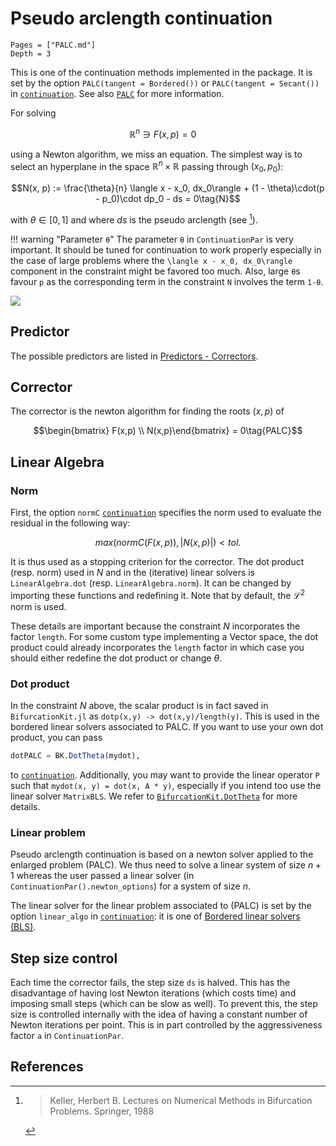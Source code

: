 # Pseudo arclength  continuation

```@contents
Pages = ["PALC.md"]
Depth = 3
```

This is one of the continuation methods implemented in the package. It is set by the option `PALC(tangent = Bordered())` or `PALC(tangent = Secant())` in [`continuation`](@ref). See also [`PALC`](@ref) for more information.

For solving

$$\mathbb R^n\ni F(x,p) = 0 \quad\tag{E}$$

using a Newton algorithm, we miss an equation. The simplest way is to select an hyperplane in the space $\mathbb R^n\times \mathbb R$ passing through $(x_0,p_0)$:

$$N(x, p) := \frac{\theta}{n} \langle x - x_0, dx_0\rangle + (1 - \theta)\cdot(p - p_0)\cdot dp_0 - ds = 0\tag{N}$$

with $\theta\in[0,1]$ and where $ds$ is the pseudo arclength (see [^Keller]).

!!! warning "Parameter `θ`"
    The parameter `θ` in `ContinuationPar` is very important. It should be tuned for continuation to work properly especially in the case of large problems where the ``\langle x - x_0, dx_0\rangle`` component in the constraint might be favored too much. Also, large `θ`s favour `p` as the corresponding term in the constraint ``N`` involves the term ``1-θ``.

![](PALC.png)


## Predictor

The possible predictors are listed in [Predictors - Correctors](@ref).

## Corrector

The corrector is the newton algorithm for finding the roots $(x,p)$ of

$$\begin{bmatrix} F(x,p) \\	N(x,p)\end{bmatrix} = 0\tag{PALC}$$

## Linear Algebra


### Norm

First, the option `normC` [`continuation`](@ref) specifies the norm used to evaluate the residual in the following way:

$$max(normC(F(x,p)), |N(x,p)|)<tol.$$

It is thus used as a stopping criterion for the corrector. The dot product (resp. norm) used in $N$ and in the (iterative) linear solvers is `LinearAlgebra.dot` (resp. `LinearAlgebra.norm`). It can be changed by importing these functions and redefining it. Note that by default, the $\mathcal L^2$ norm is used. 

These details are important because the constraint $N$ incorporates the factor `length`. For some custom type implementing a Vector space, the dot product could already incorporates the `length` factor in which case you should either redefine the dot product or change $\theta$.


### Dot product

In the constraint $N$ above, the scalar product is in fact saved in `BifurcationKit.jl` as `dotp(x,y) -> dot(x,y)/length(y)`. This is used in the bordered linear solvers associated to PALC. If you want to use your own dot product, you can pass

```julia
dotPALC = BK.DotTheta(mydot),
```

to [`continuation`](@ref). Additionally, you may want to provide the linear operator `P` such that `mydot(x, y) = dot(x, A * y)`, especially if you intend too use the linear solver `MatrixBLS`. We refer to [`BifurcationKit.DotTheta`](@ref) for more details.

### Linear problem

Pseudo arclength continuation is based on a newton solver applied to the enlarged problem (PALC). We thus need to solve a linear system of size $n+1$ whereas the user passed a linear solver (in `ContinuationPar().newton_options`) for a system of size $n$.

The linear solver for the linear problem associated to (PALC) is set by the option `linear_algo` in [`continuation`](@ref): it is one of [Bordered linear solvers (BLS)](@ref).


## Step size control

Each time the corrector fails, the step size ``ds`` is halved. This has the disadvantage of having lost Newton iterations (which costs time) and imposing small steps (which can be slow as well). To prevent this, the step size is controlled internally with the idea of having a constant number of Newton iterations per point. This is in part controlled by the aggressiveness factor `a` in `ContinuationPar`.


## References

[^Keller]:> Keller, Herbert B. Lectures on Numerical Methods in Bifurcation Problems. Springer, 1988
